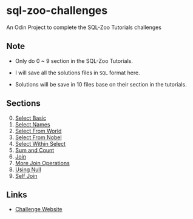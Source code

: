 # sql-zoo-challenges

An Odin Project to complete the SQL-Zoo Tutorials challenges

## Note

- Only do 0 ~ 9 section in the SQL-Zoo Tutorials.

- I will save all the solutions files in `SQL` format here.

- Solutions will be save in 10 files base on their section in the tutorials.

## Sections

0. [Select Basic](./0-select-basic.sql)
1. [Select Names](./1-select-names.sql)
1. [Select From World](./2-select-from-world.sql)
1. [Select From Nobel](./3-select-from-nobel.sql)
1. [Select Within Select](./4-select-within-select.sql)
1. [Sum and Count](./5-sum-and-count.sql)
1. [Join](./6-join.sql)
1. [More Join Operations](./7-more-join-operation.sql)
1. [Using Null](./8-using-null.sql)
1. [Self Join](./9-self-join.sql)

## Links

- [Challenge Website](https://sqlzoo.net/wiki/SQL_Tutorial)
